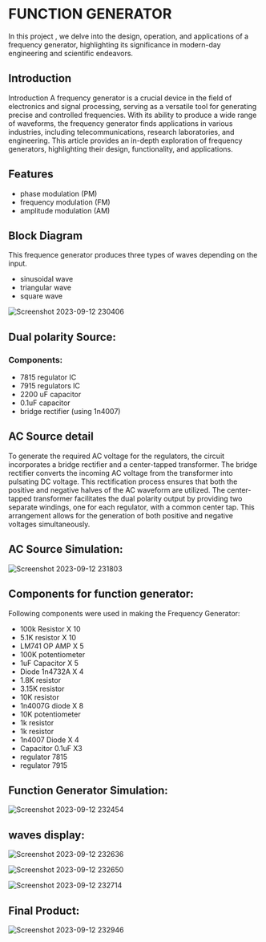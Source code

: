 
# FUNCTION GENERATOR 

In this project , we delve into the design, operation, and 
applications of a frequency generator, highlighting its significance in modern-day engineering and 
scientific endeavors.


## Introduction  
Introduction 
A frequency generator is a crucial device in the field of electronics and signal processing, serving 
as a versatile tool for generating precise and controlled frequencies. With its ability to produce a 
wide range of waveforms, the frequency generator finds applications in various industries, 
including telecommunications, research laboratories, and engineering. This article provides an 
in-depth exploration of frequency generators, highlighting their design, functionality, and 
applications.
## Features
- phase modulation (PM)
- frequency modulation (FM)
- amplitude modulation (AM)
## Block Diagram 
This frequence generator produces three types of waves depending on the input.
- sinusoidal wave
- triangular wave
- square wave
  
![Screenshot 2023-09-12 230406](https://github.com/Ismaeel53/Function_Generator-/assets/127503048/9cf192a8-daf0-448a-b1fa-98d46fce9b84)

## Dual polarity Source:
### Components:

- 7815 regulator IC 
- 7915 regulators IC 
- 2200 uF capacitor 
- 0.1uF capacitor 
- bridge rectifier (using 1n4007)
## AC Source detail 
To generate the required AC voltage for the regulators, the circuit incorporates a bridge rectifier 
and a center-tapped transformer. The bridge rectifier converts the incoming AC voltage from the 
transformer into pulsating DC voltage. This rectification process ensures that both the positive 
and negative halves of the AC waveform are utilized. The center-tapped transformer facilitates 
the dual polarity output by providing two separate windings, one for each regulator, with a 
common center tap. This arrangement allows for the generation of both positive and negative 
voltages simultaneously.
## AC Source Simulation:
![Screenshot 2023-09-12 231803](https://github.com/Ismaeel53/Function_Generator-/assets/127503048/07a174fc-8e18-4702-bddd-f340a030c735)
## Components for function generator:
Following components were used in making the Frequency Generator: 
- 100k Resistor X 10 
- 5.1K resistor X 10 
- LM741 OP AMP X 5 
- 100K potentiometer 
- 1uF Capacitor X 5 
- Diode 1n4732A X 4 
- 1.8K resistor 
- 3.15K resistor 
- 10K resistor  
- 1n4007G diode X 8 
- 10K potentiometer 
- 1k resistor 
- 1k resistor 
- 1n4007 Diode X 4 
- Capacitor 0.1uF X3 
- regulator 7815 
- regulator 7915
## Function Generator Simulation:

![Screenshot 2023-09-12 232454](https://github.com/Ismaeel53/Function_Generator-/assets/127503048/38eba6da-73d7-4abf-8da2-4315f07f7007)
## waves display:

![Screenshot 2023-09-12 232636](https://github.com/Ismaeel53/Function_Generator-/assets/127503048/3bea7b81-0afe-4072-983f-d731855ef237)

![Screenshot 2023-09-12 232650](https://github.com/Ismaeel53/Function_Generator-/assets/127503048/67a6a287-c5d3-45ec-b81c-7d77dbd388a5)

![Screenshot 2023-09-12 232714](https://github.com/Ismaeel53/Function_Generator-/assets/127503048/6b6f29e9-327c-4870-800a-d4c2b78de8e1)

## Final Product:

![Screenshot 2023-09-12 232946](https://github.com/Ismaeel53/Function_Generator-/assets/127503048/e5fcf60e-93ac-48cb-9313-9376f7ac1da6)


